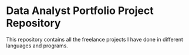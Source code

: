 # Data Analyst Portfolio Project Repository
This repository contains all the freelance projects I have done in different languages and programs. 
